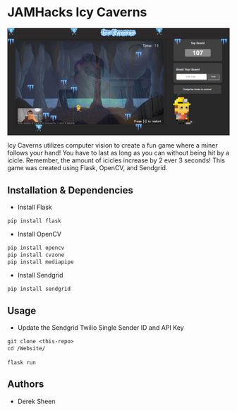 # JAMHacks Icy Caverns 
<img align="center" src="./Website/static/images/gameplay1.png" width="100%" height="25%">

Icy Caverns utilizes computer vision to create a fun game where a miner follows your hand! You have to last as long as you can without being hit by a icicle. Remember, the amount of icicles increase by 2 ever 3 seconds! This game was created using Flask, OpenCV, and Sendgrid. 

## Installation & Dependencies 
- Install Flask
```
pip install flask
```
- Install OpenCV
```
pip install opencv
pip install cvzone 
pip install mediapipe
```
- Install Sendgrid
```
pip install sendgrid
```
## Usage
- Update the Sendgrid Twilio Single Sender ID and API Key
```
git clone <this-repo>
cd /Website/

flask run
```

## Authors
- Derek Sheen
